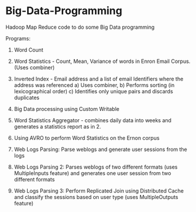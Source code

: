 Big-Data-Programming
====================

Hadoop Map Reduce code to do some Big Data programming

Programs:
1. Word Count

2. Word Statistics - Count, Mean, Variance of words in Enron Email Corpus. (Uses combiner)

3. Inverted Index - Email address and a list of email Identifiers where the address was referenced
   a) Uses combiner,
   b) Performs sorting (in lexicographical order)
   c) Identifies only unique pairs and discards duplicates

4. Big Data processing using Custom Writable
5. Word Statistics Aggregator - combines daily data into weeks and generates a statistics report as in 2.
6. Using AVRO to perform Word Statistics on the Ernon corpus
7. Web Logs Parsing: Parse weblogs and generate user sessions from the logs 
8. Web Logs Parsing 2: Parses weblogs of two different formats (uses MultipleInputs feature) and generates one user session from    two different formats
9. Web Logs Parsing 3: Perform Replicated Join using Distributed Cache and classify the sessions based on user type (uses MultipleOutputs feature)
